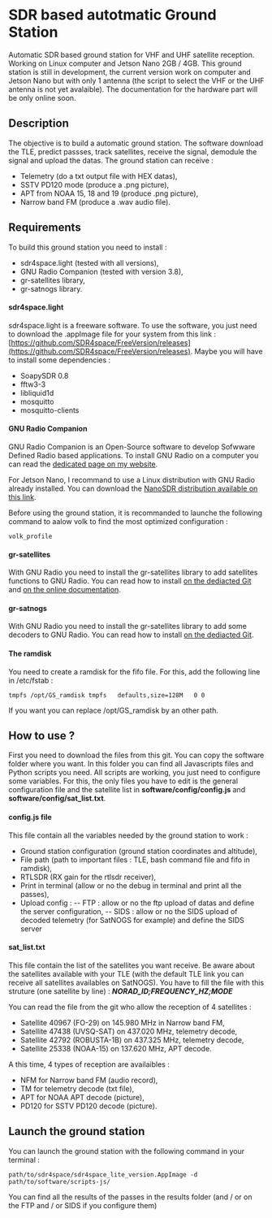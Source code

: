 # SDR based autotmatic Ground Station
Automatic SDR based ground station for VHF and UHF satellite reception. Working on Linux computer and Jetson Nano 2GB / 4GB.
This ground station is still in development, the current version work on computer and Jetson Nano but with only 1 antenna (the script to select the VHF or the UHF antenna is not yet avalaible). The documentation for the hardware part will be only online soon.

## Description
The objective is to build a automatic ground station. The software download the TLE, predict passses, track satellites, receive the signal, demodule the signal and upload the datas.
The ground station can receive :
- Telemetry (do a txt output file with HEX datas),
- SSTV PD120 mode (produce a .png picture),
- APT from NOAA 15, 18 and 19 (produce .png picture),
- Narrow band FM (produce a .wav audio file).

## Requirements
To build this ground station you need to install :
- sdr4space.light (tested with all versions),
- GNU Radio Companion (tested with version 3.8),
- gr-satellites library,
- gr-satnogs library.

#### sdr4space.light
sdr4space.light is a freeware software. To use the software, you just need to download the .appImage file for your system from this link : [https://github.com/SDR4space/FreeVersion/releases](https://github.com/SDR4space/FreeVersion/releases).
Maybe you will have to install some dependencies :
- SoapySDR 0.8
- fftw3-3
- libliquid1d
- mosquitto
- mosquitto-clients

#### GNU Radio Companion
GNU Radio Companion is an Open-Source software to develop Sofwware Defined Radio based applications.
To install GNU Radio on a computer you can read the [dedicated page on my website](https://f4iai.fr/logiciels/gnu-radio/installation-du-logiciel-gnu-radio-companion-sous-linux/).

For Jetson Nano, I recommand to use a Linux distribution with GNU Radio already installed. You can download the [NanoSDR distribution available on this link](https://github.com/SDR-Technologies/NanoSDR).

Before using the ground station, it is recommanded to launche the following command to aalow volk to find the most optimized configuration :
~~~
volk_profile
~~~

#### gr-satellites
With GNU Radio you need to install the gr-satellites library to add satellites functions to GNU Radio. You can read how to install [on the dediacted Git](https://github.com/daniestevez/gr-satellites) and [on the online documentation](https://gr-satellites.readthedocs.io/en/latest/installation_intro.html).

#### gr-satnogs
With GNU Radio you need to install the gr-satellites library to add some decoders to GNU Radio. You can read how to install [on the dediacted Git](https://gitlab.com/librespacefoundation/satnogs/gr-satnogs). 

#### The ramdisk
You need to create a ramdisk for the fifo file. For this, add the following line in /etc/fstab :
~~~
tmpfs /opt/GS_ramdisk tmpfs   defaults,size=128M   0 0
~~~
If you want you can replace /opt/GS_ramdisk by an other path.

## How to use ?
First you need to download the files from this git. You can copy the software folder where you want. In this folder you can find all Javascripts files and Python scripts you need. All scripts are working, you just need to configure some variables. For this, the only files you have to edit is the general configuration file and the satellite list in **software/config/config.js** and **software/config/sat_list.txt**.

#### config.js file
This file contain all the variables needed by the ground station to work :
- Ground station configuration (ground station coordinates and altitude),
- File path (path to important files : TLE, bash command file and fifo in ramdisk),
- RTLSDR (RX gain for the rtlsdr receiver),
- Print in terminal (allow or no the debug in terminal and print all the passes),
- Upload config :
-- FTP : allow or no the ftp upload of datas and define the server configuration,
-- SIDS : allow or no the SIDS upload of decoded telemetry (for SatNOGS for example) and define the SIDS server

#### sat_list.txt
This file contain the list of the satellites you want receive. Be aware about the satellites available with your TLE (with the default TLE link you can receive all satellites availables on SatNOGS).
You have to fill the file with this struture (one satellite by line) :
***NORAD_ID;FREQUENCY_HZ;MODE***

You can read the file from the git who allow the reception of 4 satellites :
- Satellite 40967 (FO-29) on 145.980 MHz in Narrow band FM,
- Satellite 47438 (UVSQ-SAT) on 437.020 MHz, telemetry decode,
- Satellite 42792 (ROBUSTA-1B) on 437.325 MHz, telemetry decode,
- Satellite 25338 (NOAA-15) on 137.620 MHz, APT decode.

A this time, 4 types of reception are availaibles :
- NFM for Narrow band FM (audio record),
- TM for telemetry decode (txt file),
- APT for NOAA APT decode (picture),
- PD120 for SSTV PD120 decode (picture).

## Launch the ground station
You can launch the ground station with the following command in your terminal :
~~~
path/to/sdr4space/sdr4space_lite_version.AppImage -d path/to/software/scripts-js/
~~~

You can find all the results of the passes in the results folder (and / or on the FTP and / or SIDS if you configure them)
